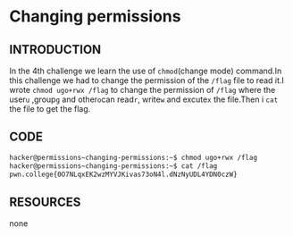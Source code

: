# Changing permissions
## INTRODUCTION 
In the 4th challenge we learn the use of `chmod`(change mode) command.In this challenge we had to change the permission of the `/flag` file to read it.I wrote `chmod ugo+rwx /flag`
to change the permission of `/flag` where the user`u` ,group`g` and other`o`can read`r`, write`w` and excute`x` the file.Then i `cat` the file to get the flag. 
## CODE
``` BASH
hacker@permissions~changing-permissions:~$ chmod ugo+rwx /flag
hacker@permissions~changing-permissions:~$ cat /flag
pwn.college{0O7NLqxEK2wzMYVJKivas73oN4l.dNzNyUDL4YDN0czW}
```
## RESOURCES
none
